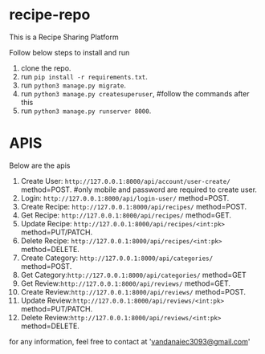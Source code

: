 # recipe-repo
This is a Recipe Sharing Platform

Follow below steps to  install and run
1. clone the repo.
2. run `pip install -r requirements.txt`.
3. run `python3 manage.py migrate`.
4. run `python3 manage.py createsuperuser`, #follow the commands after this
5. run `python3 manage.py runserver 8000`.

# APIS
Below are the apis

1. Create User: `http://127.0.0.1:8000/api/account/user-create/` method=POST. #only mobile and password are required to create user.
2. Login: `http://127.0.0.1:8000/api/login-user/`  method=POST.
3. Create Recipe: `http://127.0.0.1:8000/api/recipes/` method=POST.
4. Get Recipe: `http://127.0.0.1:8000/api/recipes/` method=GET.
4. Update Recipe: `http://127.0.0.1:8000/api/recipes/<int:pk>` method=PUT/PATCH.
4. Delete Recipe: `http://127.0.0.1:8000/api/recipes/<int:pk>` method=DELETE.
5. Create Category: `http://127.0.0.1:8000/api/categories/`  method=POST.
6. Get Category:`http://127.0.0.1:8000/api/categories/` method=GET
7. Get Review:`http://127.0.0.1:8000/api/reviews/` method=GET.
8. Create Review:`http://127.0.0.1:8000/api/reviews/` method=POST.
8. Update Review:`http://127.0.0.1:8000/api/reviews/<int:pk>` method=PUT/PATCH.
8. Delete Review:`http://127.0.0.1:8000/api/reviews/<int:pk>` method=DELETE.

for any information, feel free to contact at 'vandanaiec3093@gmail.com'


